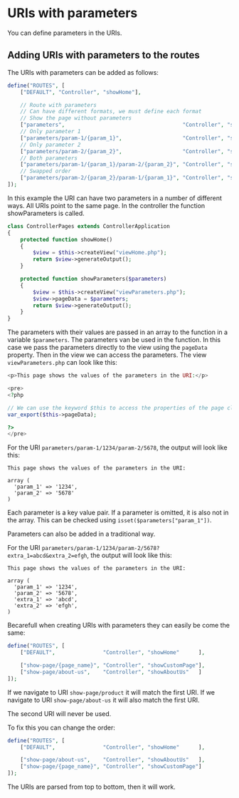 # URIs with parameters

You can define parameters in the URIs.

## Adding URIs with parameters to the routes

The URIs with parameters can be added as follows:

``` PHP
define("ROUTES", [
    ["DEFAULT", "Controller", "showHome"],

    // Route with parameters
    // Can have different formats, we must define each format
    // Show the page without parameters
    ["parameters",                                     "Controller", "showParameters"],
    // Only parameter 1
    ["parameters/param-1/{param_1}",                   "Controller", "showParameters"],
    // Only parameter 2
    ["parameters/param-2/{param_2}",                   "Controller", "showParameters"],
    // Both parameters
    ["parameters/param-1/{param_1}/param-2/{param_2}", "Controller", "showParameters"],
    // Swapped order
    ["parameters/param-2/{param_2}/param-1/{param_1}", "Controller", "showParameters"]
]);
```

In this example the URI can have two parameters in a number of different ways.
All URIs point to the same page. In the controller the function showParameters is called.

``` PHP
class ControllerPages extends ControllerApplication
{
    protected function showHome()
    {
        $view = $this->createView("viewHome.php");
        return $view->generateOutput();
    }

    protected function showParameters($parameters)
    {
        $view = $this->createView("viewParameters.php");
        $view->pageData = $parameters;
        return $view->generateOutput();
    }
}
```

The parameters with their values are passed in an array to the function in a variable `$parameters`.
The parameters van be used in the function. In this case we pass the parameters directly to the view
using the `pageData` property. Then in the view we can access the parameters.
The view `viewParameters.php` can look like this:

``` PHP
<p>This page shows the values of the parameters in the URI:</p>

<pre>
<?php

// We can use the keyword $this to access the properties of the page class
var_export($this->pageData);

?>
</pre>
```

For the URI `parameters/param-1/1234/param-2/5678`, the output will look like this:

```
This page shows the values of the parameters in the URI:

array (
  'param_1' => '1234',
  'param_2' => '5678'
)
```

Each parameter is a key value pair. If a parameter is omitted, it is also not in the array.
This can be checked using `isset($parameters["param_1"])`.

Parameters can also be added in a traditional way.

For the URI `parameters/param-1/1234/param-2/5678?extra_1=abcd&extra_2=efgh`, the output will look like this:

```
This page shows the values of the parameters in the URI:

array (
  'param_1' => '1234',
  'param_2' => '5678',
  'extra_1' => 'abcd',
  'extra_2' => 'efgh',
)
```

Becarefull when creating URIs with parameters they can easily be come the same:

``` PHP
define("ROUTES", [
    ["DEFAULT",               "Controller", "showHome"      ],

    ["show-page/{page_name}", "Controller", "showCustomPage"],
    ["show-page/about-us",    "Controller", "showAboutUs"   ]
]);
```

If we navigate to URI `show-page/product` it will match the first URI.
If we navigate to URI `show-page/about-us` it will also match the first URI.

The second URI will never be used.

To fix this you can change the order:

``` PHP
define("ROUTES", [
    ["DEFAULT",               "Controller", "showHome"      ],

    ["show-page/about-us",    "Controller", "showAboutUs"   ],
    ["show-page/{page_name}", "Controller", "showCustomPage"]
]);
```

The URIs are parsed from top to bottom, then it will work.
